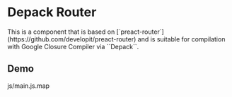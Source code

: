 # Depack Router

<p>This is a component that is based on [`preact-router`](https://github.com/developit/preact-router) and is suitable for compilation with Google Closure Compiler via ``Depack``.</p>

## Demo

<div id="preact"></div>

<File>js/main.js.map</File>
<Code src="example/App.jsx" type="jsx"/>
